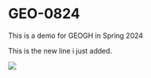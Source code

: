 # GEO-0824
This is a demo for GEOGH in Spring 2024

This is the new line i just added.


![](https://i.gifer.com/4j.gif)